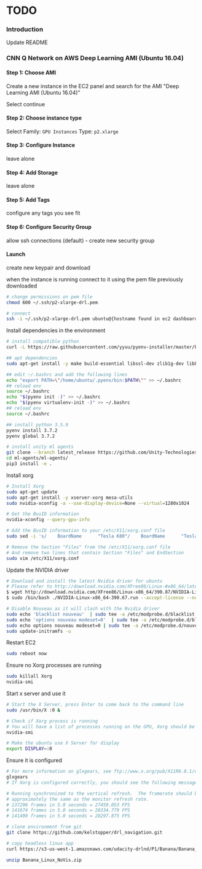 # TODO

### Introduction

Update README

### CNN Q Network on AWS Deep Learning AMI (Ubuntu 16.04)

#### Step 1: Choose AMI

Create a new instance in the EC2 panel and search for the AMI "Deep Learning AMI (Ubuntu 16.04)"

Select continue

#### Step 2: Choose instance type

Select Family: `GPU Instances` Type: `p2.xlarge`

#### Step 3: Configure Instance

leave alone

#### Step 4: Add Storage

leave alone

#### Step 5: Add Tags

configure any tags you see fit

#### Step 6: Configure Security Group

allow ssh connections (default) - create new security group

#### Launch

create new keypair and download

when the instance is running connect to it using the pem file previously downloaded

```bash
# change permissions on pem file
chmod 600 ~/.ssh/p2-xlarge-drl.pem

# connect
ssh -i ~/.ssh/p2-xlarge-drl.pem ubuntu@{hostname found in ec2 dashboard}
```

Install dependencies in the environment

```bash
# install compatible python
curl -L https://raw.githubusercontent.com/yyuu/pyenv-installer/master/bin/pyenv-installer | bash

## apt dependencies
sudo apt-get install -y make build-essential libssl-dev zlib1g-dev libbz2-dev libreadline-dev libsqlite3-dev wget curl llvm libncurses5-dev libncursesw5-dev xz-utils tk-dev libffi-dev liblzma-dev python-openssl git

## edit ~/.bashrc and add the following lines
echo "export PATH=\"/home/ubuntu/.pyenv/bin:$PATH\"" >> ~/.bashrc
## reload env
source ~/.bashrc
echo "$(pyenv init -)" >> ~/.bashrc
echo "$(pyenv virtualenv-init -)" >> ~/.bashrc
## reload env
source ~/.bashrc

## install python 3.5.9
pyenv install 3.7.2
pyenv global 3.7.2

# install unity ml agents
git clone --branch latest_release https://github.com/Unity-Technologies/ml-agents.git
cd ml-agents/ml-agents/
pip3 install -e .
```

Install xorg
```bash
# Install Xorg
sudo apt-get update
sudo apt-get install -y xserver-xorg mesa-utils
sudo nvidia-xconfig -a --use-display-device=None --virtual=1280x1024

# Get the BusID information
nvidia-xconfig --query-gpu-info

# Add the BusID information to your /etc/X11/xorg.conf file
sudo sed -i 's/    BoardName      "Tesla K80"/    BoardName      "Tesla K80"\n    BusID          "0:30:0"/g' /etc/X11/xorg.conf

# Remove the Section "Files" from the /etc/X11/xorg.conf file
# And remove two lines that contain Section "Files" and EndSection
sudo vim /etc/X11/xorg.conf
```

Update the NVIDIA driver
```bash
# Download and install the latest Nvidia driver for ubuntu
# Please refer to http://download.nvidia.com/XFree86/Linux-#x86_64/latest.txt
$ wget http://download.nvidia.com/XFree86/Linux-x86_64/390.87/NVIDIA-Linux-x86_64-390.87.run
$ sudo /bin/bash ./NVIDIA-Linux-x86_64-390.67.run --accept-license --no-questions --ui=none

# Disable Nouveau as it will clash with the Nvidia driver
sudo echo 'blacklist nouveau'  | sudo tee -a /etc/modprobe.d/blacklist.conf
sudo echo 'options nouveau modeset=0'  | sudo tee -a /etc/modprobe.d/blacklist.conf
sudo echo options nouveau modeset=0 | sudo tee -a /etc/modprobe.d/nouveau-kms.conf
sudo update-initramfs -u
```

Restart EC2
```bash
sudo reboot now
```

Ensure no Xorg processes are running
```bash
sudo killall Xorg
nvidia-smi
```

Start x server and use it
```bash
# Start the X Server, press Enter to come back to the command line
sudo /usr/bin/X :0 &

# Check if Xorg process is running
# You will have a list of processes running on the GPU, Xorg should be in the list.
nvidia-smi

# Make the ubuntu use X Server for display
export DISPLAY=:0
```

Ensure it is configured
```bash
# For more information on glxgears, see ftp://www.x.org/pub/X11R6.8.1/doc/glxgears.1.html.
glxgears
# If Xorg is configured correctly, you should see the following message

# Running synchronized to the vertical refresh.  The framerate should be
# approximately the same as the monitor refresh rate.
# 137296 frames in 5.0 seconds = 27459.053 FPS
# 141674 frames in 5.0 seconds = 28334.779 FPS
# 141490 frames in 5.0 seconds = 28297.875 FPS
```

```bash
# clone environment from git
git clone https://github.com/kelstopper/drl_navigation.git

# copy headless linux app
curl https://s3-us-west-1.amazonaws.com/udacity-drlnd/P1/Banana/Banana_Linux_NoVis.zip > Banana_Linux_NoVis.zip

unzip Banana_Linux_NoVis.zip
```